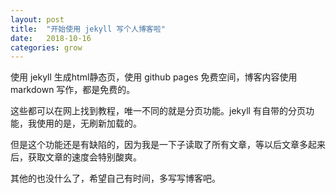 ```yaml
---
layout: post
title:  "开始使用 jekyll 写个人博客啦"
date:   2018-10-16
categories: grow
---
```

使用 jekyll 生成html静态页，使用 github pages 免费空间，博客内容使用 markdown 写作，都是免费的。

这些都可以在网上找到教程，唯一不同的就是分页功能。jekyll 有自带的分页功能，我使用的是，无刷新加载的。

但是这个功能还是有缺陷的，因为我是一下子读取了所有文章，等以后文章多起来后，获取文章的速度会特别酸爽。

其他的也没什么了，希望自己有时间，多写写博客吧。